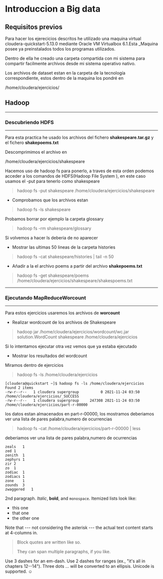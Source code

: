 # Introduccion a Big data

## Requisitos previos 

Para hacer los ejerecicios descritos he utilizado una maquina virtual cloudera-quickstart-5.13.0 mediante Oracle VM Virtualbox 6.1.Esta _Maquina posee ya preinstalados todos los programas utilizados.

Dentro de ella he creado una carpeta compartida con mi sistema para compartir facilmente archivos desde mi sistema operativo nativo.

Los archivos de dataset estan en la carpeta de la tecnología correspondiente, estos dentro de la maquina los pondré en

/home/cloudera/ejercicios/



## Hadoop

---
### Descubriendo HDFS

---

Para esta practica he usado los archivos del fichero **shakespeare.tar.gz** y el fichero **shakepoems.txt**

Descomprimimos el archivo en 

/home/cloudera/ejercicios/shakespeare

Hacemos uso de hadoop fs para ponerlo, a traves de esta orden podemos acceder a los comandos de HDFS(Hadoop File System ), en este caso usamos el -put para tenerlo como shakespeare

> hadoop fs -put shakespeare /home/cloudera/ejercicios/shakespeare

 * Comprobamos que los archivos estan 

 >  hadoop fs -ls shakespeare

Probamos borrar por ejemplo la carpeta glossary

> hadoop fs -rm shakespeare/glossary

Si volvemos a hacer ls deberia de no aparecer

* Mostrar las ultimas 50 lineas de la carpeta histories

> hadoop fs -cat shakespeare/histories | tail -n 50

* Añadir a la el archivo poems a partir del archivo **shakepoems.txt**

> hadoop fs -get shakespeare/poems /home/cloudera/ejercicios/shakespeare/shakespoems.txt
---
### Ejecutando MapReduceWorcount
---
Para estos ejercicios usaremos los archivos de **worcount** 

* Realizar wordcount de los archivos de Shakespeare

> hadoop jar /home/cloudera/ejercicios/wordcount/wc.jar solution.WordCount shakespeare /home/cloudera/ejercicios

Si lo intentamos ejecutar otra vez vemos que ya estaba ejecutado
* Mostrar los resultados del wordcount

Miramos dentro de ejercicios
> hadoop fs -ls /home/cloudera/ejercicios


    [cloudera@quickstart ~]$ hadoop fs -ls /home/cloudera/ejercicios
    Found 2 items
    -rw-r--r--   1 cloudera supergroup          0 2021-11-24 03:50 /home/cloudera/ejercicios/_SUCCESS
    -rw-r--r--   1 cloudera supergroup     247308 2021-11-24 03:50 /home/cloudera/ejercicios/part-r-00000
      
los datos estan almacenados en part-r-00000, los mostramos 
deberiamos ver una lista de pares palabra,numero de ocurrencias

>  hadoop fs -cat /home/cloudera/ejercicios/part-r-00000 | less

deberiamos ver una lista de pares palabra,numero de ocurrencias

    zeals	1
    zed	1
    zenith	1
    zephyrs	1
    zir	2
    zo	1
    zodiac	1
    zodiacs	1
    zone	1
    zounds	3
    zwaggered	1




2nd paragraph. *Italic*, **bold**, and `monospace`. Itemized lists
look like:

  * this one
  * that one
  * the other one

Note that --- not considering the asterisk --- the actual text
content starts at 4-columns in.

> Block quotes are
> written like so.
>
> They can span multiple paragraphs,
> if you like.

Use 3 dashes for an em-dash. Use 2 dashes for ranges (ex., "it's all
in chapters 12--14"). Three dots ... will be converted to an ellipsis.
Unicode is supported. ☺



